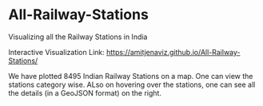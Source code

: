# All-Railway-Stations
Visualizing all the Railway Stations in India

Interactive Visualization Link: https://amitjenaviz.github.io/All-Railway-Stations/

We have plotted 8495 Indian Railway Stations on a map. One can view the stations category wise. ALso on hovering over the stations, one can see all the details (in a GeoJSON format) on the right.
